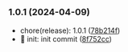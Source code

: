 ## <small>1.0.1 (2024-04-09)</small>

* chore(release): 1.0.1 ([78b214f](https://github.com/M0rtzz/test-git-commit/commit/78b214f))
* 🎉 init: init commit ([8f752cc](https://github.com/M0rtzz/test-git-commit/commit/8f752cc))



